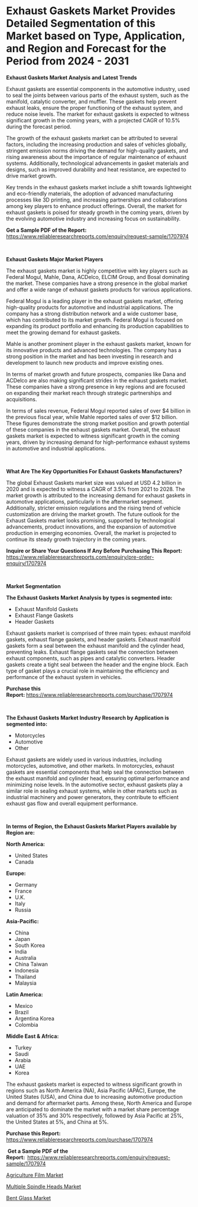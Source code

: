 <p><h1>Exhaust Gaskets Market Provides Detailed Segmentation of this Market based on Type, Application, and Region and Forecast for the Period from 2024 - 2031</h1></p><p><strong>Exhaust Gaskets Market Analysis and Latest Trends</strong></p>
<p><p>Exhaust gaskets are essential components in the automotive industry, used to seal the joints between various parts of the exhaust system, such as the manifold, catalytic converter, and muffler. These gaskets help prevent exhaust leaks, ensure the proper functioning of the exhaust system, and reduce noise levels. The market for exhaust gaskets is expected to witness significant growth in the coming years, with a projected CAGR of 10.5% during the forecast period.</p><p>The growth of the exhaust gaskets market can be attributed to several factors, including the increasing production and sales of vehicles globally, stringent emission norms driving the demand for high-quality gaskets, and rising awareness about the importance of regular maintenance of exhaust systems. Additionally, technological advancements in gasket materials and designs, such as improved durability and heat resistance, are expected to drive market growth.</p><p>Key trends in the exhaust gaskets market include a shift towards lightweight and eco-friendly materials, the adoption of advanced manufacturing processes like 3D printing, and increasing partnerships and collaborations among key players to enhance product offerings. Overall, the market for exhaust gaskets is poised for steady growth in the coming years, driven by the evolving automotive industry and increasing focus on sustainability.</p></p>
<p><strong>Get a Sample PDF of the Report:&nbsp;</strong> <a href="https://www.reliableresearchreports.com/enquiry/request-sample/1707974">https://www.reliableresearchreports.com/enquiry/request-sample/1707974</a></p>
<p>&nbsp;</p>
<p><strong>Exhaust Gaskets Major Market Players</strong></p>
<p><p>The exhaust gaskets market is highly competitive with key players such as Federal Mogul, Mahle, Dana, ACDelco, ELCIM Group, and Bosal dominating the market. These companies have a strong presence in the global market and offer a wide range of exhaust gaskets products for various applications.</p><p>Federal Mogul is a leading player in the exhaust gaskets market, offering high-quality products for automotive and industrial applications. The company has a strong distribution network and a wide customer base, which has contributed to its market growth. Federal Mogul is focused on expanding its product portfolio and enhancing its production capabilities to meet the growing demand for exhaust gaskets.</p><p>Mahle is another prominent player in the exhaust gaskets market, known for its innovative products and advanced technologies. The company has a strong position in the market and has been investing in research and development to launch new products and improve existing ones.</p><p>In terms of market growth and future prospects, companies like Dana and ACDelco are also making significant strides in the exhaust gaskets market. These companies have a strong presence in key regions and are focused on expanding their market reach through strategic partnerships and acquisitions.</p><p>In terms of sales revenue, Federal Mogul reported sales of over $4 billion in the previous fiscal year, while Mahle reported sales of over $12 billion. These figures demonstrate the strong market position and growth potential of these companies in the exhaust gaskets market. Overall, the exhaust gaskets market is expected to witness significant growth in the coming years, driven by increasing demand for high-performance exhaust systems in automotive and industrial applications.</p></p>
<p>&nbsp;</p>
<p><strong>What Are The Key Opportunities For Exhaust Gaskets Manufacturers?</strong></p>
<p><p>The global Exhaust Gaskets market size was valued at USD 4.2 billion in 2020 and is expected to witness a CAGR of 3.5% from 2021 to 2028. The market growth is attributed to the increasing demand for exhaust gaskets in automotive applications, particularly in the aftermarket segment. Additionally, stricter emission regulations and the rising trend of vehicle customization are driving the market growth. The future outlook for the Exhaust Gaskets market looks promising, supported by technological advancements, product innovations, and the expansion of automotive production in emerging economies. Overall, the market is projected to continue its steady growth trajectory in the coming years.</p></p>
<p><strong>Inquire or Share Your Questions If Any Before Purchasing This Report:</strong> <a href="https://www.reliableresearchreports.com/enquiry/pre-order-enquiry/1707974">https://www.reliableresearchreports.com/enquiry/pre-order-enquiry/1707974</a></p>
<p>&nbsp;</p>
<p><strong>Market Segmentation</strong></p>
<p><strong>The Exhaust Gaskets Market Analysis by types is segmented into:</strong></p>
<p><ul><li>Exhaust Manifold Gaskets</li><li>Exhaust Flange Gaskets</li><li>Header Gaskets</li></ul></p>
<p><p>Exhaust gaskets market is comprised of three main types: exhaust manifold gaskets, exhaust flange gaskets, and header gaskets. Exhaust manifold gaskets form a seal between the exhaust manifold and the cylinder head, preventing leaks. Exhaust flange gaskets seal the connection between exhaust components, such as pipes and catalytic converters. Header gaskets create a tight seal between the header and the engine block. Each type of gasket plays a crucial role in maintaining the efficiency and performance of the exhaust system in vehicles.</p></p>
<p><strong>Purchase this Report:&nbsp;</strong><a href="https://www.reliableresearchreports.com/purchase/1707974">https://www.reliableresearchreports.com/purchase/1707974</a></p>
<p>&nbsp;</p>
<p><strong>The Exhaust Gaskets Market Industry Research by Application is segmented into:</strong></p>
<p><ul><li>Motorcycles</li><li>Automotive</li><li>Other</li></ul></p>
<p><p>Exhaust gaskets are widely used in various industries, including motorcycles, automotive, and other markets. In motorcycles, exhaust gaskets are essential components that help seal the connection between the exhaust manifold and cylinder head, ensuring optimal performance and minimizing noise levels. In the automotive sector, exhaust gaskets play a similar role in sealing exhaust systems, while in other markets such as industrial machinery and power generators, they contribute to efficient exhaust gas flow and overall equipment performance.</p></p>
<p>&nbsp;</p>
<p><strong>In terms of Region, the Exhaust Gaskets Market Players available by Region are:</strong></p>
<p>
    <p> <strong> North America: </strong>
        <ul>
            <li>United States</li>
            <li>Canada</li>
        </ul>
        </p> 
    <p> <strong> Europe: </strong>
        <ul>
            <li>Germany</li>
            <li>France</li>
            <li>U.K.</li>
            <li>Italy</li>
            <li>Russia</li>
        </ul>
        </p> 
    <p> <strong> Asia-Pacific: </strong>
        <ul>
            <li>China</li>
            <li>Japan</li>
            <li>South Korea</li>
            <li>India</li>
            <li>Australia</li>
            <li>China Taiwan</li>
            <li>Indonesia</li>
            <li>Thailand</li>
            <li>Malaysia</li>
        </ul>
        </p> 
    <p> <strong> Latin America: </strong>
        <ul>
            <li>Mexico</li>
            <li>Brazil</li>
            <li>Argentina Korea</li>
            <li>Colombia</li>
        </ul>
        </p> 
    <p> <strong> Middle East & Africa: </strong>
        <ul>
            <li>Turkey</li>
            <li>Saudi</li>
            <li>Arabia</li>
            <li>UAE</li>
            <li>Korea</li>
        </ul>
    </p>
    </p>
<p><p>The exhaust gaskets market is expected to witness significant growth in regions such as North America (NA), Asia Pacific (APAC), Europe, the United States (USA), and China due to increasing automotive production and demand for aftermarket parts. Among these, North America and Europe are anticipated to dominate the market with a market share percentage valuation of 35% and 30% respectively, followed by Asia Pacific at 25%, the United States at 5%, and China at 5%.</p></p>
<p><strong>Purchase this Report: </strong><a href="https://www.reliableresearchreports.com/purchase/1707974">https://www.reliableresearchreports.com/purchase/1707974</a></p>
<p>&nbsp;<strong>Get a Sample PDF of the Report:&nbsp;&nbsp;</strong><a href="https://www.reliableresearchreports.com/enquiry/request-sample/1707974">https://www.reliableresearchreports.com/enquiry/request-sample/1707974</a></p>
<p><strong></strong></p>
<p><p><a href="https://github.com/lubmix/Market-Research-Report-List-1/blob/main/agriculture-film-market.md">Agriculture Film Market</a></p><p><a href="https://github.com/Hazelklievgspy6vdcsmu106w/Market-Research-Report-List-1/blob/main/multiple-spindle-heads-market.md">Multiple Spindle Heads Market</a></p><p><a href="https://github.com/joannagoyvaerts/Market-Research-Report-List-1/blob/main/bent-glass-market.md">Bent Glass Market</a></p></p>